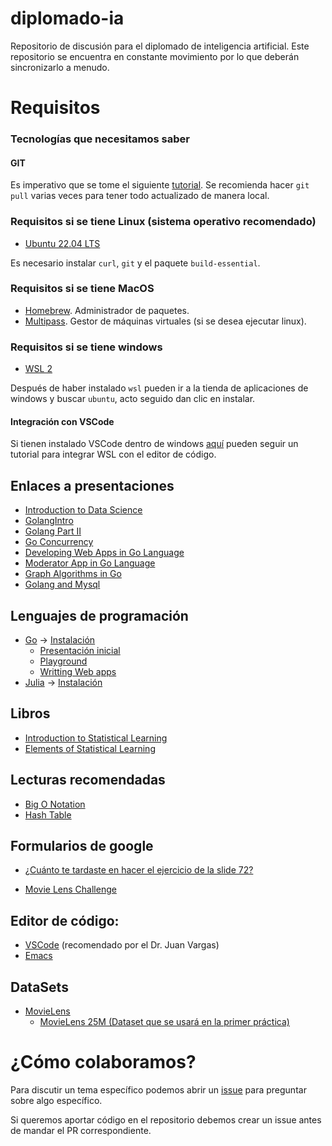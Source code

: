 # diplomado-ia
Repositorio de discusión para el diplomado de inteligencia artificial.  Este
repositorio se encuentra en constante movimiento por lo que deberán
sincronizarlo a menudo.



# Requisitos

### Tecnologías que necesitamos saber

#### GIT

Es imperativo que se tome el siguiente
[tutorial](https://learn.microsoft.com/es-es/training/modules/intro-to-git/). Se
recomienda hacer `git pull` varias veces para tener todo actualizado de manera
local.

### Requisitos si se tiene Linux (sistema operativo recomendado)

- [Ubuntu 22.04 LTS](https://www.releases.ubuntu.com/jammy/)

Es necesario instalar `curl`, `git` y el paquete `build-essential`.

### Requisitos si se tiene MacOS

- [Homebrew](https://brew.sh/). Administrador de paquetes.
- [Multipass](https://multipass.run/). Gestor de máquinas virtuales (si se desea ejecutar linux).

### Requisitos si se tiene windows

- [WSL 2](https://learn.microsoft.com/es-es/windows/wsl/install)

Después de haber instalado `wsl` pueden ir a la tienda de aplicaciones de
windows y buscar `ubuntu`, acto seguido dan clic en instalar.

#### Integración con VSCode

Si tienen instalado VSCode dentro de windows [aquí](https://learn.microsoft.com/en-us/training/modules/developing-in-wsl/?source=recommendations) pueden seguir un tutorial para
integrar WSL con el editor de código.

## Enlaces a presentaciones
- [Introduction to Data Science](https://docs.google.com/presentation/d/1QEGqdo9KMJ3aLfZCu6qX5Phi3XoE3Cd7jgQSAawamPs/edit#slide=id.p4)
- [GolangIntro](https://docs.google.com/presentation/d/18eTBCF2W4J8bQ2EwbW63iUuG1meIuiTvfLaujq5ni1k/edit#slide=id.p)
- [Golang Part II](https://docs.google.com/presentation/d/1MgQG_B2v2eOq7NhhGMiQf-oZG0aCSXwqBKyYlEWeyKo)
- [Go Concurrency](https://docs.google.com/presentation/d/1a0OmFFyBt9He0xus1SYKpQxHXKSW4S3ODF3lveRkLrE)
- [Developing Web Apps in Go Language](https://docs.google.com/presentation/d/1cosYUSInZQ7XjLXep_LHObiKZWtHOARFPBWPIBoAHcs)
- [Moderator App in Go Language](https://docs.google.com/presentation/d/1951aMOQPwPNeRIQ2HlaV3i-k45SegvZq-ulkzuRAz4c/edit#slide=id.p)
- [Graph Algorithms in Go](https://docs.google.com/presentation/d/1DWhMXCgA_v4p7r8S6Aet41dXVwZ8yrVFbRYtO3YlKEg/edit#slide=id.p)
- [Golang and Mysql](https://docs.google.com/presentation/d/1Y44n39CvvMczVJh4-8cNPcb6czLIEqyjxEypsIR_3p4/edit#slide=id.p)

## Lenguajes de programación

- [Go](./go) -> [Instalación](https://go.dev/doc/install)
  - [Presentación inicial](https://docs.google.com/presentation/d/18eTBCF2W4J8bQ2EwbW63iUuG1meIuiTvfLaujq5ni1k/edit#slide=id.p)
  - [Playground](https://go.dev/play/)
  - [Writting Web apps](https://go.dev/doc/articles/wiki/)
- [Julia](./julia) -> [Instalación](https://julialang.org/downloads/)

## Libros

- [Introduction to Statistical Learning](https://www.statlearning.com/)
- [Elements of Statistical Learning](https://hastie.su.domains/ElemStatLearn/)

## Lecturas recomendadas

- [Big O Notation](https://en.wikipedia.org/wiki/Big_O_notation)
- [Hash Table](https://en.wikipedia.org/wiki/Hash_table)

## Formularios de google

- [¿Cuánto te tardaste en hacer el ejercicio de la slide 72?](https://forms.gle/pNFoWNNY9oQ1NGyi7)

- [Movie Lens Challenge](https://docs.google.com/forms/d/e/1FAIpQLSei3wdPEHFW7Hc94ga6TYw7-OEZLduXO6kag7D07F4oGKcrcA/viewform?vc=0&c=0&w=1&flr=0)

## Editor de código:
  - [VSCode](https://code.visualstudio.com/) (recomendado por el Dr. Juan Vargas)
  - [Emacs](https://www.gnu.org/software/emacs/)

## DataSets

- [MovieLens](https://grouplens.org/datasets/movielens/)
  - [MovieLens 25M (Dataset que se usará en la primer práctica)](https://grouplens.org/datasets/movielens/25m/)

# ¿Cómo colaboramos?
Para discutir un tema específico podemos abrir un [issue](https://github.com/camachojua/diplomado-ia/issues/new) para preguntar sobre algo específico.

Si queremos aportar código en el repositorio debemos crear un issue antes de mandar el PR correspondiente.
